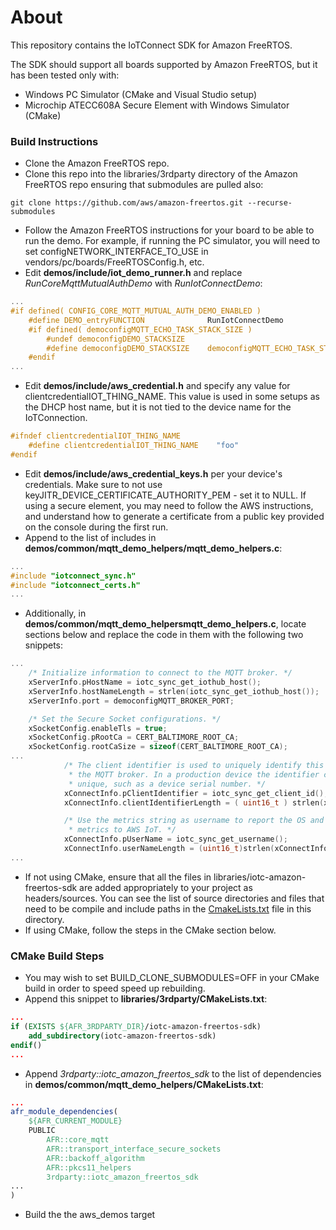 # About

This repository contains the IoTConnect SDK for Amazon FreeRTOS.

The SDK should support all boards supported by Amazon FreeRTOS, but it has been tested only with:
- Windows PC Simulator (CMake and Visual Studio setup)
- Microchip ATECC608A Secure Element with Windows Simulator (CMake)

### Build Instructions

- Clone the Amazon FreeRTOS repo.
- Clone this repo into the libraries/3rdparty directory of the Amazon FreeRTOS repo ensuring that submodules are pulled also:
```shell script
git clone https://github.com/aws/amazon-freertos.git --recurse-submodules
```
- Follow the Amazon FreeRTOS instructions for your board to be able to run the demo. 
For example, if running the PC simulator, you will need to set configNETWORK_INTERFACE_TO_USE in vendors/pc/boards/FreeRTOSConfig.h, etc.
- Edit **demos/include/iot_demo_runner.h** 
and replace *RunCoreMqttMutualAuthDemo* with *RunIotConnectDemo*:
```c
...
#if defined( CONFIG_CORE_MQTT_MUTUAL_AUTH_DEMO_ENABLED )
    #define DEMO_entryFUNCTION              RunIotConnectDemo
    #if defined( democonfigMQTT_ECHO_TASK_STACK_SIZE )
        #undef democonfigDEMO_STACKSIZE
        #define democonfigDEMO_STACKSIZE    democonfigMQTT_ECHO_TASK_STACK_SIZE
    #endif
...
```  
- Edit **demos/include/aws_credential.h** and specify any value for clientcredentialIOT_THING_NAME. This value is used in some setups as the DHCP host name, but it is not tied to the device name for the IoTConnection.
```c
#ifndef clientcredentialIOT_THING_NAME
    #define clientcredentialIOT_THING_NAME    "foo"
#endif
```
- Edit **demos/include/aws_credential_keys.h** per your device's credentials. 
Make sure to not use keyJITR_DEVICE_CERTIFICATE_AUTHORITY_PEM - set it to NULL.
If using a secure element, you may need to follow the AWS instructions, and understand 
how to generate a certificate from a public key provided on the console during the first run.
- Append to the list of includes in **demos/common/mqtt_demo_helpers/mqtt_demo_helpers.c**:
```c
...
#include "iotconnect_sync.h"
#include "iotconnect_certs.h"
...
```
- Additionally, in **demos/common/mqtt_demo_helpersmqtt_demo_helpers.c**, locate sections below and replace the code in them with the following two snippets:
```c
...
    /* Initialize information to connect to the MQTT broker. */
    xServerInfo.pHostName = iotc_sync_get_iothub_host();
    xServerInfo.hostNameLength = strlen(iotc_sync_get_iothub_host());
    xServerInfo.port = democonfigMQTT_BROKER_PORT;

    /* Set the Secure Socket configurations. */
    xSocketConfig.enableTls = true;
    xSocketConfig.pRootCa = CERT_BALTIMORE_ROOT_CA;
    xSocketConfig.rootCaSize = sizeof(CERT_BALTIMORE_ROOT_CA);
...
            /* The client identifier is used to uniquely identify this MQTT client to
             * the MQTT broker. In a production device the identifier can be something
             * unique, such as a device serial number. */
            xConnectInfo.pClientIdentifier = iotc_sync_get_client_id();
            xConnectInfo.clientIdentifierLength = ( uint16_t ) strlen(xConnectInfo.pClientIdentifier);

            /* Use the metrics string as username to report the OS and MQTT client version
             * metrics to AWS IoT. */
            xConnectInfo.pUserName = iotc_sync_get_username();
            xConnectInfo.userNameLength = (uint16_t)strlen(xConnectInfo.pUserName);
...
```
- If not using CMake, ensure that all the files in libraries/iotc-amazon-freertos-sdk are 
added appropriately to your project as headers/sources. You can see the list of source directories 
and files that need to be compile and include paths in the [CmakeLists.txt](CmakeLists.txt) file in this directory.
- If using CMake, follow the steps in the CMake section below.   

### CMake Build Steps

- You may wish to set BUILD_CLONE_SUBMODULES=OFF in your CMake build in order to speed speed up rebuilding.
- Append this snippet to **libraries/3rdparty/CMakeLists.txt**:
```cmake
...
if (EXISTS ${AFR_3RDPARTY_DIR}/iotc-amazon-freertos-sdk)
    add_subdirectory(iotc-amazon-freertos-sdk)
endif()
...
```
- Append *3rdparty::iotc_amazon_freertos_sdk* to the list of dependencies
in **demos/common/mqtt_demo_helpers/CMakeLists.txt**:
```cmake
...
afr_module_dependencies(
    ${AFR_CURRENT_MODULE}
    PUBLIC
        AFR::core_mqtt
        AFR::transport_interface_secure_sockets
        AFR::backoff_algorithm
        AFR::pkcs11_helpers
        3rdparty::iotc_amazon_freertos_sdk
...
)
```
- Build the the aws_demos target